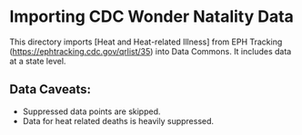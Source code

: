 # Importing CDC Wonder Natality Data

This directory imports [Heat and Heat-related Illness] from EPH Tracking (https://ephtracking.cdc.gov/qrlist/35) into Data Commons. It includes data at a state level.

## Data Caveats:
- Suppressed data points are skipped.
- Data for heat related deaths is heavily suppressed.
